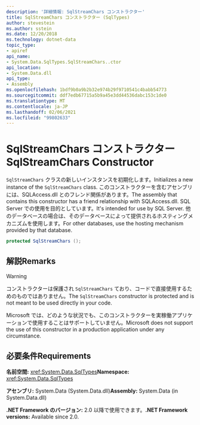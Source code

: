 ```yaml
---
description: '詳細情報: SqlStreamChars コンストラクター'
title: SqlStreamChars コンストラクター (SqlTypes)
author: stevestein
ms.author: sstein
ms.date: 12/20/2018
ms.technology: dotnet-data
topic_type:
- apiref
api_name:
- System.Data.SqlTypes.SqlStreamChars..ctor
api_location:
- System.Data.dll
api_type:
- Assembly
ms.openlocfilehash: 1bdf9b0a9b2b32e974b29f9710541c4babb54773
ms.sourcegitcommit: ddf7edb67715a5b9a45e3dd44536dabc153c1de0
ms.translationtype: MT
ms.contentlocale: ja-JP
ms.lasthandoff: 02/06/2021
ms.locfileid: "99802633"
---
```

# <a name="sqlstreamchars-constructor"></a><span data-ttu-id="43333-103">SqlStreamChars コンストラクター</span><span class="sxs-lookup"><span data-stu-id="43333-103">SqlStreamChars Constructor</span></span>

<span data-ttu-id="43333-104">`SqlStreamChars` クラスの新しいインスタンスを初期化します。</span><span class="sxs-lookup"><span data-stu-id="43333-104">Initializes a new instance of the `SqlStreamChars` class.</span></span> <span data-ttu-id="43333-105">このコンストラクターを含むアセンブリには、SQLAccess.dll とのフレンド関係があります。</span><span class="sxs-lookup"><span data-stu-id="43333-105">The assembly that contains this constructor has a friend relationship with SQLAccess.dll.</span></span> <span data-ttu-id="43333-106">SQL Server での使用を目的としています。</span><span class="sxs-lookup"><span data-stu-id="43333-106">It's intended for use by SQL Server.</span></span> <span data-ttu-id="43333-107">他のデータベースの場合は、そのデータベースによって提供されるホスティングメカニズムを使用します。</span><span class="sxs-lookup"><span data-stu-id="43333-107">For other databases, use the hosting mechanism provided by that database.</span></span>

```csharp
protected SqlStreamChars ();
```

## <a name="remarks"></a><span data-ttu-id="43333-108">解説</span><span class="sxs-lookup"><span data-stu-id="43333-108">Remarks</span></span>

> [!WARNING]
> <span data-ttu-id="43333-109">コンストラクターは保護され `SqlStreamChars` ており、コードで直接使用するためのものではありません。</span><span class="sxs-lookup"><span data-stu-id="43333-109">The `SqlStreamChars` constructor is protected and is not meant to be used directly in your code.</span></span>
>
> <span data-ttu-id="43333-110">Microsoft では、どのような状況でも、このコンストラクターを実稼働アプリケーションで使用することはサポートしていません。</span><span class="sxs-lookup"><span data-stu-id="43333-110">Microsoft does not support the use of this constructor in a production application under any circumstance.</span></span>

## <a name="requirements"></a><span data-ttu-id="43333-111">必要条件</span><span class="sxs-lookup"><span data-stu-id="43333-111">Requirements</span></span>

<span data-ttu-id="43333-112">**名前空間:** <xref:System.Data.SqlTypes></span><span class="sxs-lookup"><span data-stu-id="43333-112">**Namespace:** <xref:System.Data.SqlTypes></span></span>

<span data-ttu-id="43333-113">**アセンブリ:** System.Data (System.Data.dll)</span><span class="sxs-lookup"><span data-stu-id="43333-113">**Assembly:** System.Data (in System.Data.dll)</span></span>

<span data-ttu-id="43333-114">**.NET Framework のバージョン:** 2.0 以降で使用できます。</span><span class="sxs-lookup"><span data-stu-id="43333-114">**.NET Framework versions:** Available since 2.0.</span></span>
